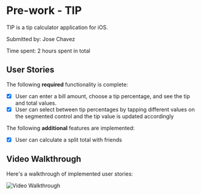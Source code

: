 # Pre-work - TIP

TIP is a tip calculator application for iOS.

Submitted by: Jose Chavez

Time spent: 2 hours spent in total

## User Stories

The following **required** functionality is complete:

* [x] User can enter a bill amount, choose a tip percentage, and see the tip and total values.
* [x] User can select between tip percentages by tapping different values on the segmented control and the tip value is updated accordingly

The following **additional** features are implemented:

- [x] User can calculate a split total with friends

## Video Walkthrough

Here's a walkthrough of implemented user stories:

<img src='http://g.recordit.co/QtlNPE0Sa1.gif' title='Video Walkthrough' width='' alt='Video Walkthrough' />
